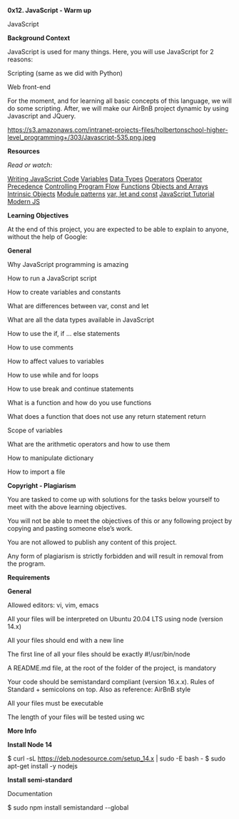 **0x12. JavaScript - Warm up**

JavaScript

**Background Context**

JavaScript is used for many things. Here, you will use JavaScript for 2 reasons:

Scripting (same as we did with Python)

Web front-end

For the moment, and for learning all basic concepts of this language, we will do some scripting. After, we will make our AirBnB project dynamic by using Javascript and JQuery.

https://s3.amazonaws.com/intranet-projects-files/holbertonschool-higher-level_programming+/303/Javascript-535.png.jpeg

**Resources**

*Read or watch:*

[Writing JavaScript Code](https://intranet.alxswe.com/rltoken/3HLjEesLsmyWfRUWnxgUGg)
[Variables](https://intranet.alxswe.com/rltoken/zgOWmcpVLZFEmFlmuwayyg)
[Data Types](https://intranet.alxswe.com/rltoken/VPd6JWaLrwOBzjAeXNAEqg)
[Operators](https://intranet.alxswe.com/rltoken/3HLjEesLsmyWfRUWnxgUGg)
[Operator Precedence](https://intranet.alxswe.com/rltoken/PHtcJJk30gBNmlFQ9R4RVg)
[Controlling Program Flow](https://intranet.alxswe.com/rltoken/tsreKcNh_KmTmLPHsfvJRw)
[Functions](https://intranet.alxswe.com/rltoken/e3EfHIxICdIncGBwwIDbXQ)
[Objects and Arrays](https://intranet.alxswe.com/rltoken/jg7IbvJpV2oLIKgqOAQH1g)
[Intrinsic Objects](https://intranet.alxswe.com/rltoken/jg7IbvJpV2oLIKgqOAQH1g)
[Module patterns](https://intranet.alxswe.com/rltoken/g-MgvO09Ur02RhM63gVyXw)
[var, let and const](https://intranet.alxswe.com/rltoken/gJi61GeJTRX0g-M0Rx-0Iw)
[JavaScript Tutorial](https://intranet.alxswe.com/rltoken/Y8hkOcy5jO22lQGyF6_NiA)
[Modern JS](https://intranet.alxswe.com/rltoken/NZawtiBjWUpiojnrtVywNw)

**Learning Objectives**

At the end of this project, you are expected to be able to explain to anyone, without the help of Google:

**General**

Why JavaScript programming is amazing

How to run a JavaScript script

How to create variables and constants

What are differences between var, const and let

What are all the data types available in JavaScript

How to use the if, if ... else statements

How to use comments

How to affect values to variables

How to use while and for loops

How to use break and continue statements

What is a function and how do you use functions

What does a function that does not use any return statement return

Scope of variables

What are the arithmetic operators and how to use them

How to manipulate dictionary

How to import a file

**Copyright - Plagiarism**

You are tasked to come up with solutions for the tasks below yourself to meet with the above learning objectives.

You will not be able to meet the objectives of this or any following project by copying and pasting someone else’s work.

You are not allowed to publish any content of this project.

Any form of plagiarism is strictly forbidden and will result in removal from the program.

**Requirements**

**General**

Allowed editors: vi, vim, emacs

All your files will be interpreted on Ubuntu 20.04 LTS using node (version 14.x)

All your files should end with a new line

The first line of all your files should be exactly #!/usr/bin/node

A README.md file, at the root of the folder of the project, is mandatory

Your code should be semistandard compliant (version 16.x.x). Rules of Standard + semicolons on top. Also as reference: AirBnB style

All your files must be executable

The length of your files will be tested using wc

**More Info**

**Install Node 14**

$ curl -sL https://deb.nodesource.com/setup_14.x | sudo -E bash -
$ sudo apt-get install -y nodejs

**Install semi-standard**

Documentation

$ sudo npm install semistandard --global
